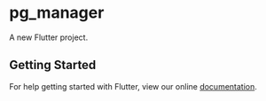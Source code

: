 # pg_manager

A new Flutter project.

## Getting Started

For help getting started with Flutter, view our online
[documentation](https://flutter.io/).
